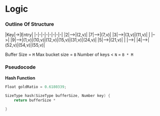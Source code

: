 # Logic

### Outline Of Structure
|Key|->|Entry|
|-|-|-|-|-|-|-|-|
|2|–>|(2,v)|
|7|–>|(7,v)|
|3|–>|(3,v)|(11,v)|
| |–>|
|9|–>|(1,v)|(10,v)|(12,v)|(15,v)|(31,v)|(24,v)|
|5|–>|(21,v)|
| |–>|
|4|–>|(52,v)|(54,v)|(55,v)|

Buffer Size = `M`
Max bucket size = `B`
Number of keys < `N` = `B * M`

### Pseudocode
**Hash Function**
```cpp
Float goldRatio = 0.6180339;

SizeType hash(SizeType bufferSize, Number key) {
	return bufferSize * 
	
}
```